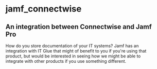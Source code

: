 # jamf_connectwise
## An integration between Connectwise and Jamf Pro

How do you store documentation of your IT systems? Jamf has an integration with IT Glue that might of benefit to you if you're using that product, but would be interested in seeing how we might be able to integrate with other products if you use something different.
